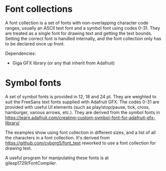 # Font collections
A font collection is a set of fonts with non-overlapping character code ranges, usually
an ASCII text font and a symbol font using codes 0-31. They are treated as a single font for
drawing text and getting the text bounds. Setting the correct font is handled internally, and the font
collection only has to be declared once up front.

Dependencies:
- Giga GFX library (or any that inherit from Adafruit)

# Symbol fonts
A set of symbol fonts is provided in 12, 18 and 24 pt. They are weighted to suit the FreeSans
text fonts supplied with Adafruit GFX. The codes 0-31 are provided with useful UI elements
(such as play/stop/pause, tick, cross, hamburger, various arrows, etc.). They are derived from the
symbol fonts in https://learn.adafruit.com/creating-custom-symbol-font-for-adafruit-gfx-library/

The examples show using font collection in different sizes, and a list of all the characters
in a font collection. It's derived from https://github.com/cyborg5/font_test reworked to use
a font collection for drawing text.

A useful program for manipulating these fonts is at gilesp1729/FontCompiler.

